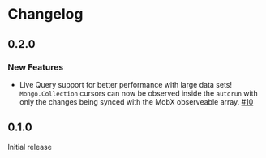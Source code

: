Changelog
=========

## 0.2.0
### New Features
- Live Query support for better performance with large data sets! `Mongo.Collection` cursors can now be observed inside the `autorun` with only the changes being synced with the MobX observeable array. [#10](https://github.com/meteor-space/tracker-mobx-autorun/pull/10)

## 0.1.0
Initial release
